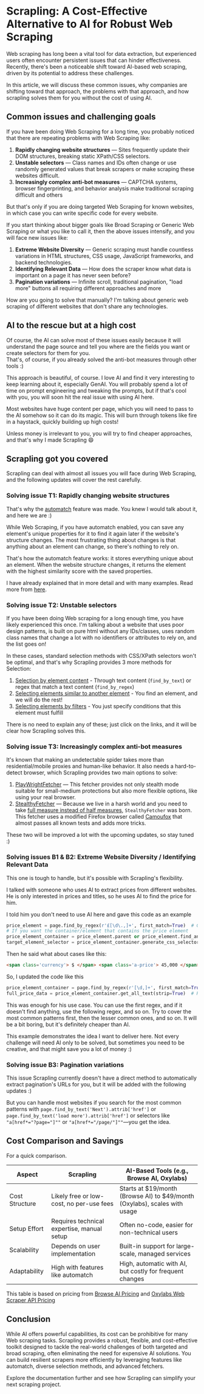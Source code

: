 # Scrapling: A Cost-Effective Alternative to AI for Robust Web Scraping

Web scraping has long been a vital tool for data extraction, but experienced users often encounter persistent issues that can hinder effectiveness. Recently, there's been a noticeable shift toward AI-based web scraping, driven by its potential to address these challenges.

In this article, we will discuss these common issues, why companies are shifting toward that approach, the problems with that approach, and how scrapling solves them for you without the cost of using AI.

## Common issues and challenging goals

If you have been doing Web Scraping for a long time, you probably noticed that there are repeating problems with Web Scraping like:

1. **Rapidly changing website structures** — Sites frequently update their DOM structures, breaking static XPath/CSS selectors.
2. **Unstable selectors** — Class names and IDs often change or use randomly generated values that break scrapers or make scraping these websites difficult.
3. **Increasingly complex anti-bot measures** — CAPTCHA systems, browser fingerprinting, and behavior analysis make traditional scraping difficult
and others

But that's only if you are doing targeted Web Scraping for known websites, in which case you can write specific code for every website.

If you start thinking about bigger goals like Broad Scraping or Generic Web Scraping or what you like to call it, then the above issues intensify, and you will face new issues like:

1. **Extreme Website Diversity** — Generic scraping must handle countless variations in HTML structures, CSS usage, JavaScript frameworks, and backend technologies.
2. **Identifying Relevant Data** — How does the scraper know what data is important on a page it has never seen before?
3. **Pagination variations** — Infinite scroll, traditional pagination, "load more" buttons all requiring different approaches
and more

How are you going to solve that manually? I'm talking about generic web scraping of different websites that don't share any technologies.

## AI to the rescue but at a high cost

Of course, the AI can solve most of these issues easily because it will understand the page source and tell you where are the fields you want or create selectors for them for you.<br/>
That's, of course, if you already solved the anti-bot measures through other tools :)

This approach is beautiful, of course. I love AI and find it very interesting to keep learning about it, especially GenAI. You will probably spend a lot of time on prompt engineering and tweaking the prompts, but if that's cool with you, you will soon hit the real issue with using AI here.

Most websites have huge content per page, which you will need to pass to the AI somehow so it can do its magic. This will burn through tokens like fire in a haystack, quickly building up high costs!

Unless money is irrelevant to you, you will try to find cheaper approaches, and that's why I made Scrapling :smile:

## Scrapling got you covered

Scrapling can deal with almost all issues you will face during Web Scraping, and the following updates will cover the rest carefully.

### Solving issue T1: Rapidly changing website structures
That's why the [automatch](https://scrapling.readthedocs.io/en/latest/parsing/automatch/) feature was made. You knew I would talk about it, and here we are :)

While Web Scraping, if you have automatch enabled, you can save any element's unique properties for it to find it again later if the website's structure changes. The most frustrating thing about changes is that anything about an element can change, so there's nothing to rely on. 

That's how the automatch feature works: it stores everything unique about an element. When the website structure changes, it returns the element with the highest similarity score with the saved properties.

I have already explained that in more detail and with many examples. Read more from [here](https://scrapling.readthedocs.io/en/latest/parsing/automatch/#how-the-automatch-feature-works).

### Solving issue T2: Unstable selectors
If you have been doing Web scraping for a long enough time, you have likely experienced this once. I'm talking about a website that uses poor design patterns, is built on pure html without any IDs/classes, uses random class names that change a lot with no identifiers or attributes to rely on, and the list goes on!

In these cases, standard selection methods with CSS/XPath selectors won't be optimal, and that's why Scrapling provides 3 more methods for Selection:

1. [Selection by element content](https://scrapling.readthedocs.io/en/latest/parsing/selection/#text-content-selection) - Through text content (`find_by_text`) or regex that match a text content (`find_by_regex`)
2. [Selecting elements similar to another element](https://scrapling.readthedocs.io/en/latest/parsing/selection/#finding-similar-elements) - You find an element, and we will do the rest!
3. [Selecting elements by filters](https://scrapling.readthedocs.io/en/latest/parsing/selection/#filters-based-searching) - You just specify conditions that this element must fulfill

There is no need to explain any of these; just click on the links, and it will be clear how Scrapling solves this.

### Solving issue T3: Increasingly complex anti-bot measures
It's known that making an undetectable spider takes more than residential/mobile proxies and human-like behavior. It also needs a hard-to-detect browser, which Scrapling provides two main options to solve:

1. [PlayWrightFetcher](https://scrapling.readthedocs.io/en/latest/fetching/dynamic/) — This fetcher provides not only stealth mode suitable for small-medium protections but also more flexible options, like using your real browser.
2. [StealthyFetcher](https://scrapling.readthedocs.io/en/latest/fetching/stealthy/) — Because we live in a harsh world and you need to take [full measure instead of half measures](https://www.youtube.com/watch?v=7BE4QcwX4dU), `StealthyFetcher` was born. This fetcher uses a modified Firefox browser called [Camoufox](https://camoufox.com/stealth/) that almost passes all known tests and adds more tricks.

These two will be improved a lot with the upcoming updates, so stay tuned :)

### Solving issues B1 & B2: Extreme Website Diversity / Identifying Relevant Data

This one is tough to handle, but it's possible with Scrapling's flexibility. 

I talked with someone who uses AI to extract prices from different websites. He is only interested in prices and titles, so he uses AI to find the price for him.

I told him you don't need to use AI here and gave this code as an example
```python
price_element = page.find_by_regex(r'£[\d\.,]+', first_match=True)  # Get the first element that contains a text that matches price regex eg. £10.50
# If you want the container/element that contains the price element
price_element_container = price_element.parent or price_element.find_ancestor(lambda ancestor: ancestor.has_class('product'))  # or other methods...
target_element_selector = price_element_container.generate_css_selector or price_element_container.generate_full_css_selector # or xpath
```
Then he said what about cases like this:
```html
<span class='currency'> $ </span> <span class='a-price'> 45,000 </span>
```
So, I updated the code like this
```python
price_element_container = page.find_by_regex(r'[\d,]+', first_match=True).parent # Adjusted the regex for this example
full_price_data = price_element_container.get_all_text(strip=True)  # Returns '$45,000' in this case
```
This was enough for his use case. You can use the first regex, and if it doesn't find anything, use the following regex, and so on. Try to cover the most common patterns first, then the lesser common ones, and so on.
It will be a bit boring, but it's definitely cheaper than AI.

This example demonstrates the idea I want to deliver here. Not every challenge will need AI only to be solved, but sometimes you need to be creative, and that might save you a lot of money :)

### Solving issue B3: Pagination variations
This issue Scrapling currently doesn't have a direct method to automatically extract pagination's URLs for you, but it will be added with the following updates :)

But you can handle most websites if you search for the most common patterns with `page.find_by_text('Next').attrib['href']` or `page.find_by_text('load more').attrib['href']` or selectors like `"a[href*="?page="]""` or `"a[href*="/page/"]""`—you get the idea.

## Cost Comparison and Savings
For a quick comparison.

| Aspect         | Scrapling                                  | AI-Based Tools (e.g., Browse AI, Oxylabs)                                 |
|----------------|--------------------------------------------|---------------------------------------------------------------------------|
| Cost Structure | Likely free or low-cost, no per-use fees   | Starts at $19/month (Browse AI) to $49/month (Oxylabs), scales with usage |
| Setup Effort   | Requires technical expertise, manual setup | Often no-code, easier for non-technical users                             |
| Scalability    | Depends on user implementation             | Built-in support for large-scale, managed services                        |
| Adaptability   | High with features like automatch          | High, automatic with AI, but costly for frequent changes                  |

This table is based on pricing from [Browse AI Pricing](https://www.browse.ai/pricing) and [Oxylabs Web Scraper API Pricing](https://oxylabs.io/products/scraper-api/web/pricing)

## Conclusion
While AI offers powerful capabilities, its cost can be prohibitive for many Web scraping tasks. Scrapling provides a robust, flexible, and cost-effective toolkit designed to tackle the real-world challenges of both targeted and broad scraping, often eliminating the need for expensive AI solutions. You can build resilient scrapers more efficiently by leveraging features like automatch, diverse selection methods, and advanced fetchers.

Explore the documentation further and see how Scrapling can simplify your next scraping project.